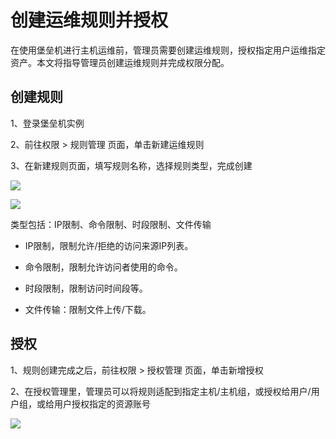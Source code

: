 # 创建运维规则并授权

在使用堡垒机进行主机运维前，管理员需要创建运维规则，授权指定用户运维指定资产。本文将指导管理员创建运维规则并完成权限分配。

## 创建规则

1、登录堡垒机实例

2、前往权限 > 规则管理 页面，单击新建运维规则

3、在新建规则页面，填写规则名称，选择规则类型，完成创建

![](/image/Bastion/rule2.png) 

![](/image/Bastion/rule1.png) 

类型包括：IP限制、命令限制、时段限制、文件传输

- IP限制，限制允许/拒绝的访问来源IP列表。

- 命令限制，限制允许访问者使用的命令。

- 时段限制，限制访问时间段等。

- 文件传输：限制文件上传/下载。


## 授权

1、规则创建完成之后，前往权限 > 授权管理 页面，单击新增授权

2、在授权管理里，管理员可以将规则适配到指定主机/主机组，或授权给用户/用户组，或给用户授权指定的资源账号

![](/image/Bastion/rule3.png) 
